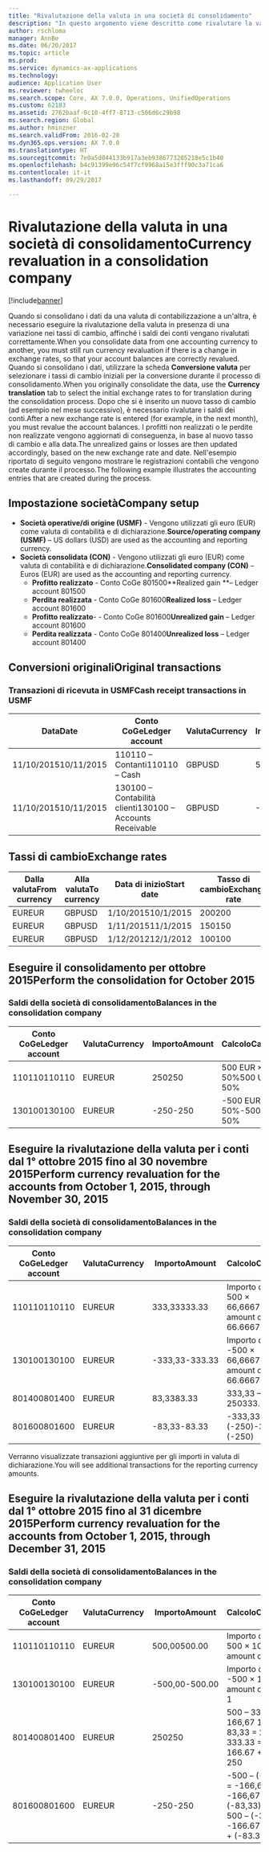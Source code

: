 ```yaml
---
title: "Rivalutazione della valuta in una società di consolidamento"
description: "In questo argomento viene descritto come rivalutare la valuta in una società di consolidamento."
author: rschloma
manager: AnnBe
ms.date: 06/20/2017
ms.topic: article
ms.prod: 
ms.service: dynamics-ax-applications
ms.technology: 
audience: Application User
ms.reviewer: twheeloc
ms.search.scope: Core, AX 7.0.0, Operations, UnifiedOperations
ms.custom: 62183
ms.assetid: 2762baaf-0c10-4ff7-8713-c506d6c29b98
ms.search.region: Global
ms.author: hminzner
ms.search.validFrom: 2016-02-28
ms.dyn365.ops.version: AX 7.0.0
ms.translationtype: HT
ms.sourcegitcommit: 7e0a5d044133b917a3eb9386773205218e5c1b40
ms.openlocfilehash: b4c91399e96c54f7cf9968a15e3fff90c3a71ca6
ms.contentlocale: it-it
ms.lasthandoff: 09/29/2017

---
```


# <a name="currency-revaluation-in-a-consolidation-company"></a><span data-ttu-id="528d9-103">Rivalutazione della valuta in una società di consolidamento</span><span class="sxs-lookup"><span data-stu-id="528d9-103">Currency revaluation in a consolidation company</span></span>

[!include[banner](../includes/banner.md)]




<span data-ttu-id="528d9-104">Quando si consolidano i dati da una valuta di contabilizzazione a un'altra, è necessario eseguire la rivalutazione della valuta in presenza di una variazione nei tassi di cambio, affinché i saldi dei conti vengano rivalutati correttamente.</span><span class="sxs-lookup"><span data-stu-id="528d9-104">When you consolidate data from one accounting currency to another, you must still run currency revaluation if there is a change in exchange rates, so that your account balances  are correctly revalued.</span></span> <span data-ttu-id="528d9-105">Quando si consolidano i dati, utilizzare la scheda **Conversione valuta** per selezionare i tassi di cambio iniziali per la conversione durante il processo di consolidamento.</span><span class="sxs-lookup"><span data-stu-id="528d9-105">When you originally consolidate the data, use the **Currency translation** tab to select the initial exchange rates to for translation during the consolidation process.</span></span> <span data-ttu-id="528d9-106">Dopo che si è inserito un nuovo tasso di cambio (ad esempio nel mese successivo), è necessario rivalutare i saldi dei conti.</span><span class="sxs-lookup"><span data-stu-id="528d9-106">After a new exchange rate is entered (for example, in the next month), you must revalue the account balances.</span></span> <span data-ttu-id="528d9-107">I profitti non realizzati o le perdite non realizzate vengono aggiornati di conseguenza, in base al nuovo tasso di cambio e alla data.</span><span class="sxs-lookup"><span data-stu-id="528d9-107">The unrealized gains or losses are then updated accordingly, based on the new exchange rate and date.</span></span> <span data-ttu-id="528d9-108">Nell'esempio riportato di seguito vengono mostrare le registrazioni contabili che vengono create durante il processo.</span><span class="sxs-lookup"><span data-stu-id="528d9-108">The following example illustrates the accounting entries that are created during the process.</span></span>

## <a name="company-setup"></a><span data-ttu-id="528d9-109">Impostazione società</span><span class="sxs-lookup"><span data-stu-id="528d9-109">Company setup</span></span>
-   <span data-ttu-id="528d9-110">**Società operative/di origine (USMF)** - Vengono utilizzati gli euro (EUR) come valuta di contabilità e di dichiarazione.</span><span class="sxs-lookup"><span data-stu-id="528d9-110">**Source/operating company (USMF)** – US dollars (USD) are used as the accounting and reporting currency.</span></span>
-   <span data-ttu-id="528d9-111">**Società consolidata (CON)** - Vengono utilizzati gli euro (EUR) come valuta di contabilità e di dichiarazione.</span><span class="sxs-lookup"><span data-stu-id="528d9-111">**Consolidated company (CON)** – Euros (EUR) are used as the accounting and reporting currency.</span></span>
    -   <span data-ttu-id="528d9-112">**Profitto realizzato** - Conto CoGe 801500</span><span class="sxs-lookup"><span data-stu-id="528d9-112">**Realized gain **– Ledger account 801500</span></span>
    -   <span data-ttu-id="528d9-113">**Perdita realizzata** - Conto CoGe 801600</span><span class="sxs-lookup"><span data-stu-id="528d9-113">**Realized loss** – Ledger account 801600</span></span>
    -   <span data-ttu-id="528d9-114">**Profitto realizzato**- - Conto CoGe 801600</span><span class="sxs-lookup"><span data-stu-id="528d9-114">**Unrealized gain** – Ledger account 801600</span></span>
    -   <span data-ttu-id="528d9-115">**Perdita realizzata** - Conto CoGe 801400</span><span class="sxs-lookup"><span data-stu-id="528d9-115">**Unrealized loss** – Ledger account 801400</span></span>

## <a name="original-transactions"></a><span data-ttu-id="528d9-116">Conversioni originali</span><span class="sxs-lookup"><span data-stu-id="528d9-116">Original transactions</span></span>
### <a name="cash-receipt-transactions-in-usmf"></a><span data-ttu-id="528d9-117">Transazioni di ricevuta in USMF</span><span class="sxs-lookup"><span data-stu-id="528d9-117">Cash receipt transactions in USMF</span></span>

| <span data-ttu-id="528d9-118">Data</span><span class="sxs-lookup"><span data-stu-id="528d9-118">Date</span></span>       | <span data-ttu-id="528d9-119">Conto CoGe</span><span class="sxs-lookup"><span data-stu-id="528d9-119">Ledger account</span></span>               | <span data-ttu-id="528d9-120">Valuta</span><span class="sxs-lookup"><span data-stu-id="528d9-120">Currency</span></span> | <span data-ttu-id="528d9-121">Importo</span><span class="sxs-lookup"><span data-stu-id="528d9-121">Amount</span></span> |
|------------|------------------------------|----------|--------|
| <span data-ttu-id="528d9-122">11/10/2015</span><span class="sxs-lookup"><span data-stu-id="528d9-122">10/11/2015</span></span> | <span data-ttu-id="528d9-123">110110 – Contanti</span><span class="sxs-lookup"><span data-stu-id="528d9-123">110110 – Cash</span></span>                | <span data-ttu-id="528d9-124">GBP</span><span class="sxs-lookup"><span data-stu-id="528d9-124">USD</span></span>      | <span data-ttu-id="528d9-125">500</span><span class="sxs-lookup"><span data-stu-id="528d9-125">500</span></span>    |
| <span data-ttu-id="528d9-126">11/10/2015</span><span class="sxs-lookup"><span data-stu-id="528d9-126">10/11/2015</span></span> | <span data-ttu-id="528d9-127">130100 – Contabilità clienti</span><span class="sxs-lookup"><span data-stu-id="528d9-127">130100 – Accounts Receivable</span></span> | <span data-ttu-id="528d9-128">GBP</span><span class="sxs-lookup"><span data-stu-id="528d9-128">USD</span></span>      | <span data-ttu-id="528d9-129">-500</span><span class="sxs-lookup"><span data-stu-id="528d9-129">-500</span></span>   |

## <a name="exchange-rates"></a><span data-ttu-id="528d9-130">Tassi di cambio</span><span class="sxs-lookup"><span data-stu-id="528d9-130">Exchange rates</span></span>
| <span data-ttu-id="528d9-131">Dalla valuta</span><span class="sxs-lookup"><span data-stu-id="528d9-131">From currency</span></span> | <span data-ttu-id="528d9-132">Alla valuta</span><span class="sxs-lookup"><span data-stu-id="528d9-132">To currency</span></span> | <span data-ttu-id="528d9-133">Data di inizio</span><span class="sxs-lookup"><span data-stu-id="528d9-133">Start date</span></span> | <span data-ttu-id="528d9-134">Tasso di cambio</span><span class="sxs-lookup"><span data-stu-id="528d9-134">Exchange rate</span></span> |
|---------------|-------------|------------|---------------|
| <span data-ttu-id="528d9-135">EUR</span><span class="sxs-lookup"><span data-stu-id="528d9-135">EUR</span></span>           | <span data-ttu-id="528d9-136">GBP</span><span class="sxs-lookup"><span data-stu-id="528d9-136">USD</span></span>         | <span data-ttu-id="528d9-137">1/10/2015</span><span class="sxs-lookup"><span data-stu-id="528d9-137">10/1/2015</span></span>  | <span data-ttu-id="528d9-138">200</span><span class="sxs-lookup"><span data-stu-id="528d9-138">200</span></span>           |
| <span data-ttu-id="528d9-139">EUR</span><span class="sxs-lookup"><span data-stu-id="528d9-139">EUR</span></span>           | <span data-ttu-id="528d9-140">GBP</span><span class="sxs-lookup"><span data-stu-id="528d9-140">USD</span></span>         | <span data-ttu-id="528d9-141">1/11/2015</span><span class="sxs-lookup"><span data-stu-id="528d9-141">11/1/2015</span></span>  | <span data-ttu-id="528d9-142">150</span><span class="sxs-lookup"><span data-stu-id="528d9-142">150</span></span>           |
| <span data-ttu-id="528d9-143">EUR</span><span class="sxs-lookup"><span data-stu-id="528d9-143">EUR</span></span>           | <span data-ttu-id="528d9-144">GBP</span><span class="sxs-lookup"><span data-stu-id="528d9-144">USD</span></span>         | <span data-ttu-id="528d9-145">1/12/2012</span><span class="sxs-lookup"><span data-stu-id="528d9-145">12/1/2012</span></span>  | <span data-ttu-id="528d9-146">100</span><span class="sxs-lookup"><span data-stu-id="528d9-146">100</span></span>           |

## <a name="perform-the-consolidation-for-october-2015"></a><span data-ttu-id="528d9-147">Eseguire il consolidamento per ottobre 2015</span><span class="sxs-lookup"><span data-stu-id="528d9-147">Perform the consolidation for October 2015</span></span>
### <a name="balances-in-the-consolidation-company"></a><span data-ttu-id="528d9-148">Saldi della società di consolidamento</span><span class="sxs-lookup"><span data-stu-id="528d9-148">Balances in the consolidation company</span></span>

| <span data-ttu-id="528d9-149">Conto CoGe</span><span class="sxs-lookup"><span data-stu-id="528d9-149">Ledger account</span></span> | <span data-ttu-id="528d9-150">Valuta</span><span class="sxs-lookup"><span data-stu-id="528d9-150">Currency</span></span> | <span data-ttu-id="528d9-151">Importo</span><span class="sxs-lookup"><span data-stu-id="528d9-151">Amount</span></span> | <span data-ttu-id="528d9-152">Calcolo</span><span class="sxs-lookup"><span data-stu-id="528d9-152">Calculation</span></span>    |
|----------------|----------|--------|----------------|
| <span data-ttu-id="528d9-153">110110</span><span class="sxs-lookup"><span data-stu-id="528d9-153">110110</span></span>         | <span data-ttu-id="528d9-154">EUR</span><span class="sxs-lookup"><span data-stu-id="528d9-154">EUR</span></span>      | <span data-ttu-id="528d9-155">250</span><span class="sxs-lookup"><span data-stu-id="528d9-155">250</span></span>    | <span data-ttu-id="528d9-156">500 EUR × 50%</span><span class="sxs-lookup"><span data-stu-id="528d9-156">500 USD × 50%</span></span>  |
| <span data-ttu-id="528d9-157">130100</span><span class="sxs-lookup"><span data-stu-id="528d9-157">130100</span></span>         | <span data-ttu-id="528d9-158">EUR</span><span class="sxs-lookup"><span data-stu-id="528d9-158">EUR</span></span>      | <span data-ttu-id="528d9-159">-250</span><span class="sxs-lookup"><span data-stu-id="528d9-159">-250</span></span>   | <span data-ttu-id="528d9-160">-500 EUR × 50%</span><span class="sxs-lookup"><span data-stu-id="528d9-160">-500 USD × 50%</span></span> |

## <a name="perform-currency-revaluation-for-the-accounts-from-october-1-2015-through-november-30-2015"></a><span data-ttu-id="528d9-161">Eseguire la rivalutazione della valuta per i conti dal 1° ottobre 2015 fino al 30 novembre 2015</span><span class="sxs-lookup"><span data-stu-id="528d9-161">Perform currency revaluation for the accounts from October 1, 2015, through November 30, 2015</span></span>
### <a name="balances-in-the-consolidation-company"></a><span data-ttu-id="528d9-162">Saldi della società di consolidamento</span><span class="sxs-lookup"><span data-stu-id="528d9-162">Balances in the consolidation company</span></span>

| <span data-ttu-id="528d9-163">Conto CoGe</span><span class="sxs-lookup"><span data-stu-id="528d9-163">Ledger account</span></span> | <span data-ttu-id="528d9-164">Valuta</span><span class="sxs-lookup"><span data-stu-id="528d9-164">Currency</span></span> | <span data-ttu-id="528d9-165">Importo</span><span class="sxs-lookup"><span data-stu-id="528d9-165">Amount</span></span>  | <span data-ttu-id="528d9-166">Calcolo</span><span class="sxs-lookup"><span data-stu-id="528d9-166">Calculation</span></span>                        |
|----------------|----------|---------|------------------------------------|
| <span data-ttu-id="528d9-167">110110</span><span class="sxs-lookup"><span data-stu-id="528d9-167">110110</span></span>         | <span data-ttu-id="528d9-168">EUR</span><span class="sxs-lookup"><span data-stu-id="528d9-168">EUR</span></span>      | <span data-ttu-id="528d9-169">333,33</span><span class="sxs-lookup"><span data-stu-id="528d9-169">333.33</span></span>  | <span data-ttu-id="528d9-170">Importo originale di 500 × 66,6667%</span><span class="sxs-lookup"><span data-stu-id="528d9-170">Original amount of 500 × 66.6667%</span></span>  |
| <span data-ttu-id="528d9-171">130100</span><span class="sxs-lookup"><span data-stu-id="528d9-171">130100</span></span>         | <span data-ttu-id="528d9-172">EUR</span><span class="sxs-lookup"><span data-stu-id="528d9-172">EUR</span></span>      | <span data-ttu-id="528d9-173">-333,33</span><span class="sxs-lookup"><span data-stu-id="528d9-173">-333.33</span></span> | <span data-ttu-id="528d9-174">Importo originale di -500 × 66,6667%</span><span class="sxs-lookup"><span data-stu-id="528d9-174">Original amount of -500 × 66.6667%</span></span> |
| <span data-ttu-id="528d9-175">801400</span><span class="sxs-lookup"><span data-stu-id="528d9-175">801400</span></span>         | <span data-ttu-id="528d9-176">EUR</span><span class="sxs-lookup"><span data-stu-id="528d9-176">EUR</span></span>      | <span data-ttu-id="528d9-177">83,33</span><span class="sxs-lookup"><span data-stu-id="528d9-177">83.33</span></span>   | <span data-ttu-id="528d9-178">333,33 – 250</span><span class="sxs-lookup"><span data-stu-id="528d9-178">333.33 – 250</span></span>                       |
| <span data-ttu-id="528d9-179">801600</span><span class="sxs-lookup"><span data-stu-id="528d9-179">801600</span></span>         | <span data-ttu-id="528d9-180">EUR</span><span class="sxs-lookup"><span data-stu-id="528d9-180">EUR</span></span>      | <span data-ttu-id="528d9-181">-83,33</span><span class="sxs-lookup"><span data-stu-id="528d9-181">-83.33</span></span>  | <span data-ttu-id="528d9-182">-333,33 – (-250)</span><span class="sxs-lookup"><span data-stu-id="528d9-182">-333.33 – (-250)</span></span>                   |

<span data-ttu-id="528d9-183">Verranno visualizzate transazioni aggiuntive per gli importi in valuta di dichiarazione.</span><span class="sxs-lookup"><span data-stu-id="528d9-183">You will see additional transactions for the reporting currency amounts.</span></span>

## <a name="perform-currency-revaluation-for-the-accounts-from-october-1-2015-through-december-31-2015"></a><span data-ttu-id="528d9-184">Eseguire la rivalutazione della valuta per i conti dal 1° ottobre 2015 fino al 31 dicembre 2015</span><span class="sxs-lookup"><span data-stu-id="528d9-184">Perform currency revaluation for the accounts from October 1, 2015, through December 31, 2015</span></span>
### <a name="balances-in-the-consolidation-company"></a><span data-ttu-id="528d9-185">Saldi della società di consolidamento</span><span class="sxs-lookup"><span data-stu-id="528d9-185">Balances in the consolidation company</span></span>

| <span data-ttu-id="528d9-186">Conto CoGe</span><span class="sxs-lookup"><span data-stu-id="528d9-186">Ledger account</span></span> | <span data-ttu-id="528d9-187">Valuta</span><span class="sxs-lookup"><span data-stu-id="528d9-187">Currency</span></span> | <span data-ttu-id="528d9-188">Importo</span><span class="sxs-lookup"><span data-stu-id="528d9-188">Amount</span></span>  | <span data-ttu-id="528d9-189">Calcolo</span><span class="sxs-lookup"><span data-stu-id="528d9-189">Calculation</span></span>                                          |
|----------------|----------|---------|------------------------------------------------------|
| <span data-ttu-id="528d9-190">110110</span><span class="sxs-lookup"><span data-stu-id="528d9-190">110110</span></span>         | <span data-ttu-id="528d9-191">EUR</span><span class="sxs-lookup"><span data-stu-id="528d9-191">EUR</span></span>      | <span data-ttu-id="528d9-192">500,00</span><span class="sxs-lookup"><span data-stu-id="528d9-192">500.00</span></span>  | <span data-ttu-id="528d9-193">Importo originale di 500 × 1</span><span class="sxs-lookup"><span data-stu-id="528d9-193">Original amount of 500 × 1</span></span>                           |
| <span data-ttu-id="528d9-194">130100</span><span class="sxs-lookup"><span data-stu-id="528d9-194">130100</span></span>         | <span data-ttu-id="528d9-195">EUR</span><span class="sxs-lookup"><span data-stu-id="528d9-195">EUR</span></span>      | <span data-ttu-id="528d9-196">-500,00</span><span class="sxs-lookup"><span data-stu-id="528d9-196">-500.00</span></span> | <span data-ttu-id="528d9-197">Importo originale di -500 × 1</span><span class="sxs-lookup"><span data-stu-id="528d9-197">Original amount of -500 × 1</span></span>                          |
| <span data-ttu-id="528d9-198">801400</span><span class="sxs-lookup"><span data-stu-id="528d9-198">801400</span></span>         | <span data-ttu-id="528d9-199">EUR</span><span class="sxs-lookup"><span data-stu-id="528d9-199">EUR</span></span>      | <span data-ttu-id="528d9-200">250</span><span class="sxs-lookup"><span data-stu-id="528d9-200">250</span></span>     | <span data-ttu-id="528d9-201">500 – 333.33 = 166,67 166,67 + 83,33 = 250</span><span class="sxs-lookup"><span data-stu-id="528d9-201">500 – 333.33 = 166.67 166.67 + 83.33 = 250</span></span>           |
| <span data-ttu-id="528d9-202">801600</span><span class="sxs-lookup"><span data-stu-id="528d9-202">801600</span></span>         | <span data-ttu-id="528d9-203">EUR</span><span class="sxs-lookup"><span data-stu-id="528d9-203">EUR</span></span>      | <span data-ttu-id="528d9-204">-250</span><span class="sxs-lookup"><span data-stu-id="528d9-204">-250</span></span>    | <span data-ttu-id="528d9-205">-500 – (-333,33) = -166,67 -166,67 + (-83,33) = -250</span><span class="sxs-lookup"><span data-stu-id="528d9-205">-500 – (-333.33) = -166.67 -166.67 + (-83.33) = -250</span></span> |






